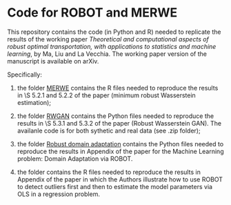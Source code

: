 # Code for ROBOT and MERWE

This repository contains the code (in Python and R) needed to replicate the results of the working paper 
*Theoretical and computational aspects of robust optimal transportation, with applications to statistics and machine learning*, by Ma, Liu and La Vecchia. The working paper version of the manuscript is available on arXiv.


Specifically:

1. the folder [MERWE](https://github.com/dvdlvc/Robust-optimal-transportation/tree/main/MERWE) contains the R files needed to reproduce the results in \S 5.2.1 and 5.2.2 of the paper (minimum robust Wasserstein estimation);

2. the folder [RWGAN](https://github.com/dvdlvc/Robust-optimal-transportation/tree/main/RWGAN) contains the Python files needed to reproduce the results in \S 5.3.1 and 5.3.2 of the paper (Robust Wasserstein GAN). The availanle code is for both sythetic and real data (see .zip folder);

3. the folder [Robust domain adaptation](https://github.com/dvdlvc/Robust-optimal-transportation/tree/main/Robust_domain_adatation) contains the Python files needed to reproduce the results in Appendix of the paper for the Machine Learning problem: Domain Adaptation via ROBOT.

4. the folder contains the R files needed to reproduce the results in Appendix of the paper in which the Authors illustrate how to use ROBOT to detect outliers first and then to estimate the model parameters via OLS in a regression problem.



